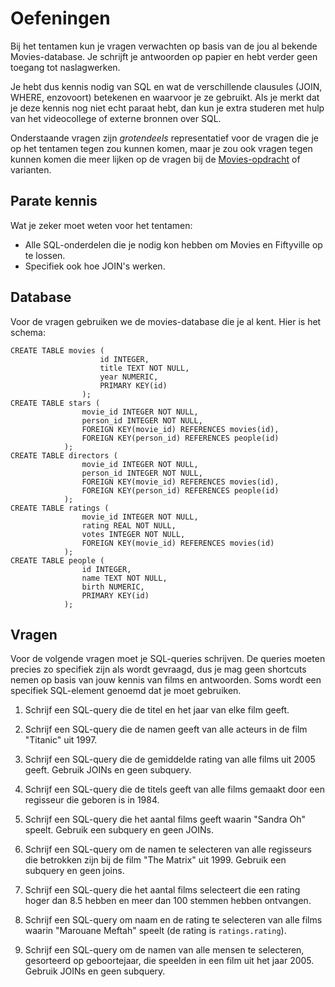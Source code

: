 # Oefeningen

Bij het tentamen kun je vragen verwachten op basis van de jou al bekende Movies-database. Je schrijft je antwoorden op papier en hebt verder geen toegang tot naslagwerken.

Je hebt dus kennis nodig van SQL en wat de verschillende clausules (JOIN, WHERE, enzovoort) betekenen en waarvoor je ze gebruikt. Als je merkt dat je deze kennis nog niet echt paraat hebt, dan kun je extra studeren met hulp van het videocollege of externe bronnen over SQL.

Onderstaande vragen zijn *grotendeels* representatief voor de vragen die je op het tentamen tegen zou kunnen komen, maar je zou ook vragen tegen kunnen komen die meer lijken op de vragen bij de [Movies-opdracht](/onderwerpen/databases/movies) of varianten.


## Parate kennis

Wat je zeker moet weten voor het tentamen:

- Alle SQL-onderdelen die je nodig kon hebben om Movies en Fiftyville op te lossen.
- Specifiek ook hoe JOIN's werken.


## Database

Voor de vragen gebruiken we de movies-database die je al kent. Hier is het schema:

    CREATE TABLE movies (
                        id INTEGER,
                        title TEXT NOT NULL,
                        year NUMERIC,
                        PRIMARY KEY(id)
                    );
    CREATE TABLE stars (
                    movie_id INTEGER NOT NULL,
                    person_id INTEGER NOT NULL,
                    FOREIGN KEY(movie_id) REFERENCES movies(id),
                    FOREIGN KEY(person_id) REFERENCES people(id)
                );
    CREATE TABLE directors (
                    movie_id INTEGER NOT NULL,
                    person_id INTEGER NOT NULL,
                    FOREIGN KEY(movie_id) REFERENCES movies(id),
                    FOREIGN KEY(person_id) REFERENCES people(id)
                );
    CREATE TABLE ratings (
                    movie_id INTEGER NOT NULL,
                    rating REAL NOT NULL,
                    votes INTEGER NOT NULL,
                    FOREIGN KEY(movie_id) REFERENCES movies(id)
                );
    CREATE TABLE people (
                    id INTEGER,
                    name TEXT NOT NULL,
                    birth NUMERIC,
                    PRIMARY KEY(id)
                );

## Vragen

Voor de volgende vragen moet je SQL-queries schrijven. De queries moeten precies zo specifiek zijn als wordt gevraagd, dus je mag geen shortcuts nemen op basis van jouw kennis van films en antwoorden. Soms wordt een specifiek SQL-element genoemd dat je moet gebruiken.

1. Schrijf een SQL-query die de titel en het jaar van elke film geeft.

2. Schrijf een SQL-query die de namen geeft van alle acteurs in de film "Titanic" uit 1997.

3. Schrijf een SQL-query die de gemiddelde rating van alle films uit 2005 geeft. Gebruik JOINs en geen subquery.

4. Schrijf een SQL-query die de titels geeft van alle films gemaakt door een regisseur die geboren is in 1984.

5. Schrijf een SQL-query die het aantal films geeft waarin "Sandra Oh" speelt. Gebruik een subquery en geen JOINs.

6. Schrijf een SQL-query om de namen te selecteren van alle regisseurs die betrokken zijn bij de film "The Matrix" uit 1999. Gebruik een subquery en geen joins.

7. Schrijf een SQL-query die het aantal films selecteert die een rating hoger dan 8.5 hebben en meer dan 100 stemmen hebben ontvangen.

8. Schrijf een SQL-query om naam en de rating te selecteren van alle films waarin "Marouane Meftah" speelt (de rating is `ratings.rating`).

9. Schrijf een SQL-query om de namen van alle mensen te selecteren, gesorteerd op geboortejaar, die speelden in een film uit het jaar 2005. Gebruik JOINs en geen subquery.
